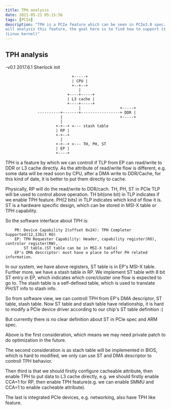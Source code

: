 ```yaml
---
title: TPH analysis
date: 2021-05-21 05:15:56
tags: [PCIe]
description: "TPH is a PCIe feature which can be seen in PCIe3.0 spec. This document
will analysis this feature, the goal here is to find how to support it from software
(Linux kernel)"
---
```

TPH analysis
------------

-v0.1 2017.6.1 Sherlock init

```      
                             +-----+
                             | CPU |
                             +--+--+
                                |
                           +----+-----+
                           | L3 cache |
                           +----+-----+
                                |                 +-----+
              ----------+-------+-----------------+ DDR |
                        |                         +-----+
                        |
                      +-+--+ <--- stash table
                      | RP |
                      +-+--+
                        |
                      +-+--+ <--- TH, PH, ST
                      | EP |
                      +----+
```

TPH is a feature by which we can controll if TLP from EP can read/write to DDR
or L3 cache directly. As the attribute of read/write flow is different, e.g.
some data will be read soon by CPU, after a DMA write to DDR/Cache, for this
kind of date, it is better to put them directly to cache.

Physically, RP will do the read/write to DDR/cach. TH, PH, ST in PCIe TLP
will be used to control above operation. TH bit(one bit) in TLP indicates if we
enable TPH feature. PH(2 bits) in TLP indicates which kind of flow it is. ST is
a hardware specific design, which can be stored in MSI-X table or TPH capability.

So the software interface about TPH is:

        PR: Device Capability 2(offset 0x24): TPH Completer Supported(12,13bit RO)
        EP: TPH Requester Capability: Header, capability register(RO), controler register(RW),
            ST table.(ST table can be in MSI-X table)
        EP's DMA descriptor: must have a place to offer PH related information.

In our system, we have above registers, ST table is in EP's MSI-X table. Further
more, we have a stash table in RP. We implement ST table with 8 bit ST entry in EP,
which indicates which core/cluster one flow is expected to go to. The stash table
is a self-defined table, which is used to translate PH/ST info to stash info.


So from software view, we can controll TPH from EP's DMA descriptor, ST table,
stash table. Now ST table and stash table have relationship, it is hard to modify
a PCIe device driver according to our chip's ST table definition :(

But currently there is no clear definition about ST in PCIe spec and ARM spec.

Above is the first consideration, which means we may need private patch to do
optimization in the future.

The second consideration is as stach table will be implemented in BIOS, which
is hard to modified, we only can use ST and DMA descriptor to controll TPH behavior.

Then third is that we should firstly configure cacheable attribute, then enable
TPH to put data to L3 cache directly, e.g. we should firstly enable CCA=1 for RP,
then enable TPH feature(e.g. we can enable SMMU and CCA=1 to enable cacheable attribute).

The last is integrated PCIe devices, e.g. networking, also have TPH like feature.
